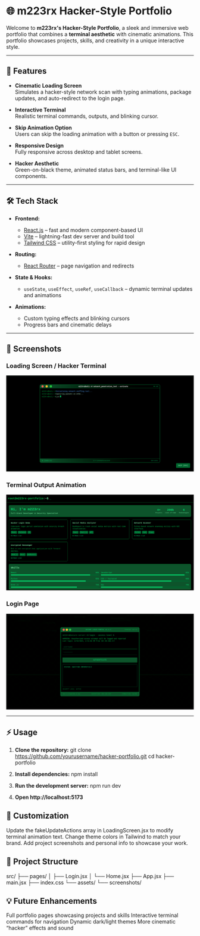 # 🌐 m223rx Hacker-Style Portfolio

Welcome to **m223rx's Hacker-Style Portfolio**, a sleek and immersive web portfolio that combines a **terminal aesthetic** with cinematic animations. This portfolio showcases projects, skills, and creativity in a unique interactive style.

---

## 🚀 Features

- **Cinematic Loading Screen**  
  Simulates a hacker-style network scan with typing animations, package updates, and auto-redirect to the login page.

- **Interactive Terminal**  
  Realistic terminal commands, outputs, and blinking cursor.

- **Skip Animation Option**  
  Users can skip the loading animation with a button or pressing `ESC`.

- **Responsive Design**  
  Fully responsive across desktop and tablet screens.

- **Hacker Aesthetic**  
  Green-on-black theme, animated status bars, and terminal-like UI components.

---

## 🛠 Tech Stack

- **Frontend:**

  - [React.js](https://reactjs.org/) – fast and modern component-based UI
  - [Vite](https://vitejs.dev/) – lightning-fast dev server and build tool
  - [Tailwind CSS](https://tailwindcss.com/) – utility-first styling for rapid design

- **Routing:**

  - [React Router](https://reactrouter.com/) – page navigation and redirects

- **State & Hooks:**

  - `useState`, `useEffect`, `useRef`, `useCallback` – dynamic terminal updates and animations

- **Animations:**
  - Custom typing effects and blinking cursors
  - Progress bars and cinematic delays

---

## 📸 Screenshots

### Loading Screen / Hacker Terminal

![Loading Screen](frontend/src/assets/screenshots/loading.png)

### Terminal Output Animation

![Terminal Output](frontend/src/assets/screenshots/terminal.png)

### Login Page

![Login Page](frontend/src/assets/screenshots/login.png)

---

## ⚡ Usage

1. **Clone the repository:**
   git clone https://github.com/yourusername/hacker-portfolio.git
   cd hacker-portfolio

2. **Install dependencies:**
   npm install

3. **Run the development server:**
   npm run dev

4. **Open http://localhost:5173**

## 🎨 Customization

Update the fakeUpdateActions array in LoadingScreen.jsx to modify terminal animation text.
Change theme colors in Tailwind to match your brand.
Add project screenshots and personal info to showcase your work.

## 📂 Project Structure

src/
├── pages/
│ ├── Login.jsx
│ └── Home.jsx
├── App.jsx
├── main.jsx
├── index.css
└── assets/
└── screenshots/

## 💡 Future Enhancements

Full portfolio pages showcasing projects and skills
Interactive terminal commands for navigation
Dynamic dark/light themes
More cinematic “hacker” effects and sound
